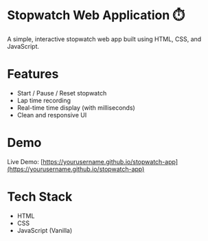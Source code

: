 # Stopwatch Web Application ⏱️

A simple, interactive stopwatch web app built using HTML, CSS, and JavaScript.

# Features
- Start / Pause / Reset stopwatch
- Lap time recording
- Real-time time display (with milliseconds)
- Clean and responsive UI

# Demo
Live Demo: [https://yourusername.github.io/stopwatch-app](https://yourusername.github.io/stopwatch-app)

 # Tech Stack
- HTML
- CSS
- JavaScript (Vanilla)



